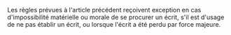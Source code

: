 Les règles prévues à l'article précédent reçoivent exception en cas d'impossibilité matérielle ou morale de se procurer un écrit, s'il est d'usage de ne pas établir un écrit, ou lorsque l'écrit a été perdu par force majeure.